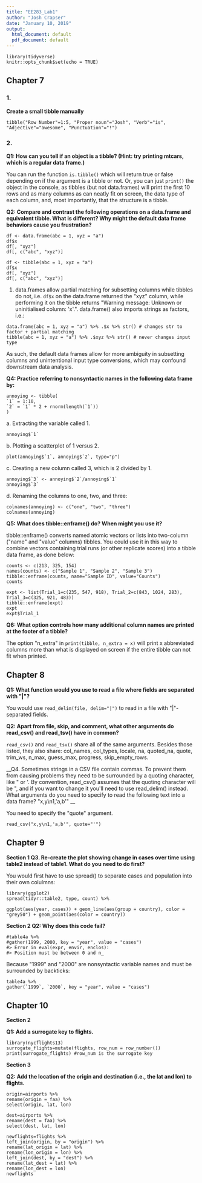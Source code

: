 ```yaml
---
title: "EE283_Lab1"
author: "Josh Crapser"
date: "January 10, 2019"
output:
  html_document: default
  pdf_document: default
---
```


```{r setup, include=FALSE}
library(tidyverse)
knitr::opts_chunk$set(echo = TRUE)
```


## Chapter 7

### 1.

__Create a small tibble manually__

```{r tibble}
tibble("Row Number"=1:5, "Proper noun"="Josh", "Verb"="is", "Adjective"="awesome", "Punctuation"="!")

```

### 2.
__Q1: How can you tell if an object is a tibble? (Hint: try printing mtcars, which is a regular data frame.)__

You can run the function ```is.tibble()``` which will return true or false depending on if the argument is a tibble or not. Or, you can just ```print()``` the object in the console, as tibbles (but not data.frames) will print the first 10 rows and as many columns as can neatly fit on screen, the data type of each column, and, most importantly, that the structure is a tibble. 

__Q2: Compare and contrast the following operations on a data.frame and equivalent tibble. What is different? Why might the default data frame behaviors cause you frustration?__

```{r Q2}
df <- data.frame(abc = 1, xyz = "a")
df$x
df[, "xyz"]
df[, c("abc", "xyz")]
```

```{r Q2tri}
df <- tibble(abc = 1, xyz = "a")
df$x
df[, "xyz"]
df[, c("abc", "xyz")]
```

1) data.frames allow partial matching for subsetting columns while tibbles do not, i.e. ```df$x``` on the data.frame returned the "xyz" column, while performing it on the tibble returns "Warning message: Unknown or uninitialised column: 'x'.". data.frame() also imports strings as factors, i.e.:

```{r factors}
data.frame(abc = 1, xyz = "a") %>% .$x %>% str() # changes str to factor + partial matching
tibble(abc = 1, xyz = "a") %>% .$xyz %>% str() # never changes input type
```

As such, the default data frames allow for more ambiguity in subsetting columns and unintentional input type conversions, which may confound downstream data analysis.

__Q4: Practice referring to nonsyntactic names in the following data frame by:__

```{r annoying data frame}
annoying <- tibble(
`1` = 1:10,
`2` = `1` * 2 + rnorm(length(`1`))
)
```


a. Extracting the variable called 1.

```{r v1}
annoying$`1`
```

b. Plotting a scatterplot of 1 versus 2.

```{r v12}
plot(annoying$`1`, annoying$`2`, type="p")
```

c. Creating a new column called 3, which is 2 divided by 1.
```{r v3}
annoying$`3` <- annoying$`2`/annoying$`1`
annoying$`3`
```

d. Renaming the columns to one, two, and three:

```{r rename}
colnames(annoying) <- c("one", "two", "three")
colnames(annoying)
```

__Q5: What does tibble::enframe() do? When might you use it?__

tibble::enframe() converts named atomic vectors or lists into two-column ("name" and "value" columns) tibbles. You could use it in this way to combine vectors containing trial runs (or other replicate scores) into a tibble data frame, as done below:

```{r enframe}
counts <- c(213, 325, 154)
names(counts) <- c("Sample 1", "Sample 2", "Sample 3")
tibble::enframe(counts, name="Sample ID", value="Counts")
counts

expt <- list(Trial_1=c(235, 547, 918), Trial_2=c(843, 1024, 283), Trial_3=c(325, 921, 483))
tibble::enframe(expt)
expt
expt$Trial_1
```

__Q6: What option controls how many additional column names are printed at the footer of a tibble?__

The option "n_extra" in ```print(tibble, n_extra = x)``` will print x abbreviated columns more than what is displayed on screen if the entire tibble can not fit when printed.

## Chapter 8

__Q1: What function would you use to read a file where fields are separated with "|"?__

You would use ```read_delim(file, delim="|")``` to read in a file with "|"-separated fields.

__Q2: Apart from file, skip, and comment, what other arguments do read_csv() and read_tsv() have in common?__

`read_csv()` and `read_tsv()` share all of the same arguments. Besides those listed, they also share: col_names, col_types, locale, na, quoted_na, quote, trim_ws, n_max, guess_max, progress, skip_empty_rows.

__Q4. Sometimes strings in a CSV file contain commas. To prevent them from causing problems they need to be surrounded by a quoting character, like " or '. By convention, read_csv() assumes that the quoting character will be ", and if you want to change it you'll need to use read_delim() instead. What arguments do you need to specify to read the following text into a data frame?   "x,y\n1,'a,b'" __

You need to specify the "quote" argument.

```{r read_csv}
read_csv("x,y\n1,'a,b'", quote="'")
```

## Chapter 9

__Section 1 Q3. Re-create the plot showing change in cases over time using table2 instead of table1. What do you need to do first?__

You would first have to use spread() to separate cases and population into their own colulmns:
```{r spread}
library(ggplot2)
spread(tidyr::table2, type, count) %>%
  
ggplot(aes(year, cases)) + geom_line(aes(group = country), color = "grey50") + geom_point(aes(color = country))
```

__Section 2 Q2: Why does this code fail?__

```{r fail}
#table4a %>%
#gather(1999, 2000, key = "year", value = "cases")
#> Error in eval(expr, envir, enclos):
#> Position must be between 0 and n_
```

Because "1999" and "2000" are nonsyntactic variable names and must be surrounded by backticks:

```{r failnot}
table4a %>%
gather(`1999`, `2000`, key = "year", value = "cases")
```

## Chapter 10

__Section 2__

__Q1: Add a surrogate key to flights.__

```{r surrogate}
library(nycflights13)
surrogate_flights=mutate(flights, row_num = row_number())
print(surrogate_flights) #row_num is the surrogate key
```

__Section 3__

__Q2: Add the location of the origin and destination (i.e., the lat and lon) to flights.__

```{r leftjoin}
origin=airports %>%
rename(origin = faa) %>%
select(origin, lat, lon)

dest=airports %>%
rename(dest = faa) %>%
select(dest, lat, lon)

newflights=flights %>%
left_join(origin, by = "origin") %>%
rename(lat_origin = lat) %>%
rename(lon_origin = lon) %>%
left_join(dest, by = "dest") %>%
rename(lat_dest = lat) %>%
rename(lon_dest = lon)
newflights
```
